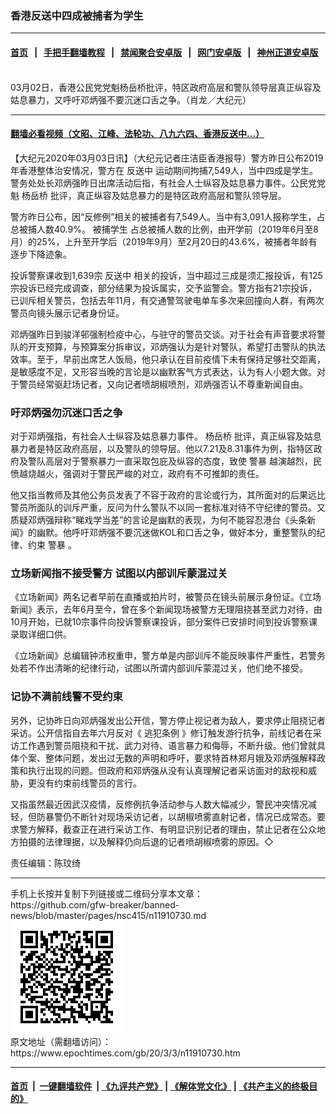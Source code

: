 ### 香港反送中四成被捕者为学生
------------------------

#### [首页](https://github.com/gfw-breaker/banned-news/blob/master/README.md) &nbsp;&nbsp;|&nbsp;&nbsp; [手把手翻墙教程](https://github.com/gfw-breaker/guides/wiki) &nbsp;&nbsp;|&nbsp;&nbsp; [禁闻聚合安卓版](https://github.com/gfw-breaker/bn-android) &nbsp;&nbsp;|&nbsp;&nbsp; [网门安卓版](https://github.com/oGate2/oGate) &nbsp;&nbsp;|&nbsp;&nbsp; [神州正道安卓版](https://github.com/SzzdOgate/update) 



<div><img alt="" class="aligncenter wp-post-image" src="https://i.epochtimes.com/assets/uploads/2020/03/2003022002132188-600x400.jpg"/>
<div class="red16 caption">
 03月02日，香港公民党党魁杨岳桥批评，特区政府高层和警队领导层真正纵容及姑息暴力，又呼吁邓炳强不要沉迷口舌之争。（肖龙／大纪元）
</div>
</div><hr/>

#### [翻墙必看视频（文昭、江峰、法轮功、八九六四、香港反送中...）](https://github.com/gfw-breaker/banned-news/blob/master/pages/link3.md)

<div><p>
 【大纪元2020年03月03日讯】（大纪元记者庄洁臣香港报导）警方昨日公布2019年香港整体治安情况，警方在
 <ok href="https://www.epochtimes.com/gb/tag/%E5%8F%8D%E9%80%81%E4%B8%AD.html">
  反送中
 </ok>
 运动期间拘捕7,549人，当中四成是学生。警务处处长邓炳强昨日出席活动后指，有社会人士纵容及姑息暴力事件。公民党党魁
 <ok href="https://www.epochtimes.com/gb/tag/%E6%9D%A8%E5%B2%B3%E6%A1%A5.html">
  杨岳桥
 </ok>
 批评，真正纵容及姑息暴力的是特区政府高层和警队领导层。
</p>
<p>
 警方昨日公布，因“反修例”相关的被捕者有7,549人。当中有3,091人报称学生，占总被捕人数40.9%。
 <ok href="https://www.epochtimes.com/gb/tag/%E8%A2%AB%E6%8D%95%E5%AD%A6%E7%94%9F.html">
  被捕学生
 </ok>
 占总被捕人数的比例，由开学前（2019年6月至8月）的25%，上升至开学后（2019年9月）至2月20日的43.6%，被捕者年龄有逐步下降迹象。
</p>
<p>
 投诉警察课收到1,639宗
 <ok href="https://www.epochtimes.com/gb/tag/%E5%8F%8D%E9%80%81%E4%B8%AD.html">
  反送中
 </ok>
 相关的投诉，当中超过三成是须汇报投诉，有125宗投诉已经完成调查，部分结果为投诉属实，交予监警会。警方指有21宗投诉，已训斥相关警员，包括去年11月，有交通警驾驶电单车多次来回撞向人群，有两次警员向镜头展示记者身份证。
</p>
<p>
 邓炳强昨日到骏洋邨强制检疫中心，与驻守的警员交谈。对于社会有声音要求将警队的开支预算，与预算案分拆审议，邓炳强认为是针对警队，希望打击警队的执法效率。至于，早前出席艺人饭局，他只承认在目前疫情下未有保持足够社交距离，是敏感度不足，又形容当晚的言论是以幽默客气方式表达，认为有人小题大做。对于警员经常驱赶场记者，又向记者喷胡椒喷剂，邓炳强否认不尊重新闻自由。
</p>
<h3>
 吁邓炳强勿沉迷口舌之争
</h3>
<p>
 对于邓炳强指，有社会人士纵容及姑息暴力事件。
 <ok href="https://www.epochtimes.com/gb/tag/%E6%9D%A8%E5%B2%B3%E6%A1%A5.html">
  杨岳桥
 </ok>
 批评，真正纵容及姑息暴力者是特区政府高层，以及警队的领导层。他以7.21及8.31事件为例，指特区政府及警队高层对于警察暴力一直采取包庇及纵容的态度，致使
 <ok href="https://www.epochtimes.com/gb/tag/%E8%AD%A6%E6%9A%B4.html">
  警暴
 </ok>
 越演越烈，民愤越烧越火，强调对于警民严峻的对立，政府有不可推卸的责任。
</p>
<p>
 他又指当教师及其他公务员发表了不容于政府的言论或行为，其所面对的后果远比警员所面队的训斥严重，反问为什么警队不以同一套标准对待不守纪律的警员。又质疑邓炳强辩称“睇戏学当差”的言论是幽默的表现，为何不能容忍港台《头条新闻》的幽默。他呼吁邓炳强不要沉迷做KOL和口舌之争，做好本分，重整警队的纪律、约束
 <ok href="https://www.epochtimes.com/gb/tag/%E8%AD%A6%E6%9A%B4.html">
  警暴
 </ok>
 。
</p>
<h3>
 立场新闻指不接受警方 试图以内部训斥蒙混过关
</h3>
<p>
 《立场新闻》两名记者早前在直播或拍片时，被警员在镜头前展示身份证。《立场新闻》表示，去年6月至今，曾在多个新闻现场被警方无理阻挠甚至武力对待，由10月开始，已就10宗事件向投诉警察课投诉，部分案件已安排时间到投诉警察课录取详细口供。
</p>
<p>
 《立场新闻》总编辑钟沛权重申，警方单是内部训斥不能反映事件严重性，若警务处若不作出清晰的纪律行动，试图以所谓内部训斥蒙混过关，他们绝不接受。
</p>
<h3>
 记协不满前线警不受约束
</h3>
<p>
 另外，记协昨日向邓炳强发出公开信，警方停止视记者为敌人，要求停止阻挠记者采访。公开信指自去年六月反对《
 <ok href="https://www.epochtimes.com/gb/tag/%E9%80%83%E7%8A%AF%E6%9D%A1%E4%BE%8B.html">
  逃犯条例
 </ok>
 》修订触发游行抗争，前线记者在采访工作遇到警员阻挠和干扰、武力对待、语言暴力和侮辱，不断升级。他们曾就具体个案、整体问题，发出过无数的声明和呼吁，要求特首林郑月娥及邓炳强解释政策和执行出现的问题。但政府和邓炳强从没有认真理解记者采访面对的敌视和威胁，更没有约束前线警员的言行。
</p>
<p>
 又指虽然最近因武汉疫情，反修例抗争活动参与人数大幅减少，警民冲突情况减轻，但防暴警仍不断针对现场采访记者，以胡椒喷雾直射记者，情况已成常态。要求警方解释，截查正在进行采访工作、有明显识别记者的理由，禁止记者在公众地方拍摄的法律理据，以及解释仍向后退的记者喷胡椒喷雾的原因。◇
</p>
<p>
 责任编辑：陈玟绮
</p>
</div>
<hr/>
手机上长按并复制下列链接或二维码分享本文章：<br/>
https://github.com/gfw-breaker/banned-news/blob/master/pages/nsc415/n11910730.md <br/>
<a href='https://github.com/gfw-breaker/banned-news/blob/master/pages/nsc415/n11910730.md'><img src='https://github.com/gfw-breaker/banned-news/blob/master/pages/nsc415/n11910730.md.png'/></a> <br/>
原文地址（需翻墙访问）：https://www.epochtimes.com/gb/20/3/3/n11910730.htm


------------------------
#### [首页](https://github.com/gfw-breaker/banned-news/blob/master/README.md) &nbsp;|&nbsp; [一键翻墙软件](https://github.com/gfw-breaker/nogfw/blob/master/README.md) &nbsp;| [《九评共产党》](https://github.com/gfw-breaker/9ping.md/blob/master/README.md#九评之一评共产党是什么) | [《解体党文化》](https://github.com/gfw-breaker/jtdwh.md/blob/master/README.md) | [《共产主义的终极目的》](https://github.com/gfw-breaker/gczydzjmd.md/blob/master/README.md)


<img src='http://gfw-breaker.win/banned-news/pages/nsc415/n11910730.md' width='0px' height='0px'/>